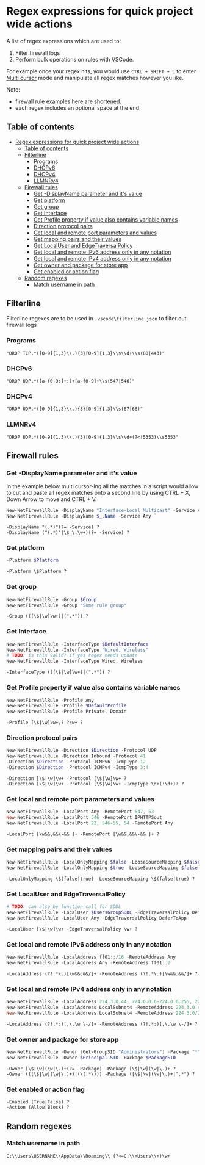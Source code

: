 
# Regex expressions for quick project wide actions

A list of regex expressions which are used to:

1. Filter firewall logs
2. Perform bulk operations on rules with VSCode.

For example once your regex hits, you would use `CTRL + SHIFT + L` to enter
[Multi cursor][multicursor] mode and manipulate all regex matches however you like.

Note:

- firewall rule examples here are shortened.
- each regex includes an optional space at the end

## Table of contents

- [Regex expressions for quick project wide actions](#regex-expressions-for-quick-project-wide-actions)
  - [Table of contents](#table-of-contents)
  - [Filterline](#filterline)
    - [Programs](#programs)
    - [DHCPv6](#dhcpv6)
    - [DHCPv4](#dhcpv4)
    - [LLMNRv4](#llmnrv4)
  - [Firewall rules](#firewall-rules)
    - [Get -DisplayName parameter and it's value](#get--displayname-parameter-and-its-value)
    - [Get platform](#get-platform)
    - [Get group](#get-group)
    - [Get Interface](#get-interface)
    - [Get Profile property if value also contains variable names](#get-profile-property-if-value-also-contains-variable-names)
    - [Direction protocol pairs](#direction-protocol-pairs)
    - [Get local and remote port parameters and values](#get-local-and-remote-port-parameters-and-values)
    - [Get mapping pairs and their values](#get-mapping-pairs-and-their-values)
    - [Get LocalUser and EdgeTraversalPolicy](#get-localuser-and-edgetraversalpolicy)
    - [Get local and remote IPv6 address only in any notation](#get-local-and-remote-ipv6-address-only-in-any-notation)
    - [Get local and remote IPv4 address only in any notation](#get-local-and-remote-ipv4-address-only-in-any-notation)
    - [Get owner and package for store app](#get-owner-and-package-for-store-app)
    - [Get enabled or action flag](#get-enabled-or-action-flag)
  - [Random regexes](#random-regexes)
    - [Match username in path](#match-username-in-path)

## Filterline

Filterline regexes are to be used in `.vscode\filterline.json` to filter out firewall logs

### Programs

```regex
"DROP TCP.*([0-9]{1,3}\\.){3}[0-9]{1,3}\\s\\d+\\s(80|443)"
```

### DHCPv6

```regex
"DROP UDP.*([a-f0-9:]+:)+[a-f0-9]+\\s(547|546)"
```

### DHCPv4

```regex
"DROP UDP.*([0-9]{1,3}\\.){3}[0-9]{1,3}\\s(67|68)"
```

### LLMNRv4

```regex
"DROP UDP.*([0-9]{1,3}\\.){3}[0-9]{1,3}\\s\\d+(?<!5353)\\s5353"
```

## Firewall rules

### Get -DisplayName parameter and it's value

In the example below multi cursor-ing all the matches in a script would allow to cut and paste all
regex matches onto a second line by using CTRL + X, Down Arrow to move and CTRL + V.

```powershell
New-NetFirewallRule -DisplayName "Interface-Local Multicast" -Service Any `
New-NetFirewallRule -DisplayName $_.Name -Service Any `
```

```regex
-DisplayName "(.*)"(?= -Service) ?
-DisplayName ("(.*)"|\$_\.\w+)(?= -Service) ?
```

[//]: # (Platform)

### Get platform

```powershell
-Platform $Platform
```

```regex
-Platform \$Platform ?
```

### Get group

```powershell
New-NetFirewallRule -Group $Group
New-NetFirewallRule -Group "Some rule group"
```

```regex
-Group (([\$|\w]\w+)|(".*")) ?
```

### Get Interface

```powershell
New-NetFirewallRule -InterfaceType $DefaultInterface
New-NetFirewallRule -InterfaceType "Wired, Wireless"
# TODO: is this valid? if yes regex needs update
New-NetFirewallRule -InterfaceType Wired, Wireless
```

```regex
-InterfaceType (([\$|\w]\w+)|(".*")) ?
```

[//]: # (PolicyStore)

### Get Profile property if value also contains variable names

```powershell
New-NetFirewallRule -Profile Any
New-NetFirewallRule -Profile $DefaultProfile
New-NetFirewallRule -Profile Private, Domain
```

```regex
-Profile [\$|\w]\w+,? ?\w+ ?
```

### Direction protocol pairs

```powershell
New-NetFirewallRule -Direction $Direction -Protocol UDP
New-NetFirewallRule -Direction Inbound -Protocol 41
-Direction $Direction -Protocol ICMPv6 -IcmpType 12
-Direction $Direction -Protocol ICMPv4 -IcmpType 3:4
```

```regex
-Direction [\$|\w]\w+ -Protocol [\$|\w]\w+ ?
-Direction [\$|\w]\w+ -Protocol [\$|\w]\w+ -IcmpType \d+(:\d+)? ?
 ```

### Get local and remote port parameters and values

```powershell
New-NetFirewallRule -LocalPort Any -RemotePort 547, 53
New-NetFirewallRule -LocalPort 546 -RemotePort IPHTTPSout
New-NetFirewallRule -LocalPort 22, 546-55, 54 -RemotePort Any
```

```regex
-LocalPort [\w&&,&&\-&& ]+ -RemotePort [\w&&,&&\-&& ]+ ?
```

### Get mapping pairs and their values

```powershell
New-NetFirewallRule -LocalOnlyMapping $false -LooseSourceMapping $false
New-NetFirewallRule -LocalOnlyMapping $true -LooseSourceMapping $false
```

```regex
-LocalOnlyMapping \$(false|true) -LooseSourceMapping \$(false|true) ?
 ```

[//]: # (If needed)

### Get LocalUser and EdgeTraversalPolicy

```powershell
# TODO: can also be function call for SDDL
New-NetFirewallRule -LocalUser $UsersGroupSDDL -EdgeTraversalPolicy DeferToApp
New-NetFirewallRule -LocalUser Any -EdgeTraversalPolicy DeferToApp
```

```regex
-LocalUser [\$|\w]\w+ -EdgeTraversalPolicy \w+ ?
```

### Get local and remote IPv6 address only in any notation

```powershell
New-NetFirewallRule -LocalAddress ff01::/16 -RemoteAddress Any
New-NetFirewallRule -LocalAddress Any -RemoteAddress ff01::2
```

```regex
-LocalAddress (?!.*\.)[\w&&:&&/]+ -RemoteAddress (?!.*\.)[\w&&:&&/]+ ?
```

### Get local and remote IPv4 address only in any notation

```powershell
New-NetFirewallRule -LocalAddress 224.3.0.44, 224.0.0.0-224.0.0.255, 224.3.0.44 -RemoteAddress Any
New-NetFirewallRule -LocalAddress LocalSubnet4 -RemoteAddress 224.3.0.44, 224.0.0.0-224.0.0.255
New-NetFirewallRule -LocalAddress LocalSubnet4 -RemoteAddress 224.3.0/24, 224.0/16-224.0.0.255
```

```regex
-LocalAddress (?!.*:)[,\.\w \-/]+ -RemoteAddress (?!.*:)[,\.\w \-/]+ ?
```

### Get owner and package for store app

```powershell
New-NetFirewallRule -Owner (Get-GroupSID "Administrators") -Package "*"
New-NetFirewallRule -Owner $Principal.SID -Package $PackageSID
```

```regex
-Owner [\$|\w](\w|\.)+(?= -Package) -Package [\$|\w](\w|\.)+ ?
-Owner (([\$|\w](\w|\.)+)|(\(.*\))) -Package ([\$|\w](\w|\.)+|".*") ?
```

### Get enabled or action flag

```regex
-Enabled (True|False) ?
-Action (Allow|Block) ?
```

## Random regexes

### Match username in path

```regex
C:\\Users\USERNAME\\AppData\\Roaming\\ (?<=C:\\+Users\\+)\w+
```

[multicursor]: https://code.visualstudio.com/docs/getstarted/tips-and-tricks#_multi-cursor-selection

